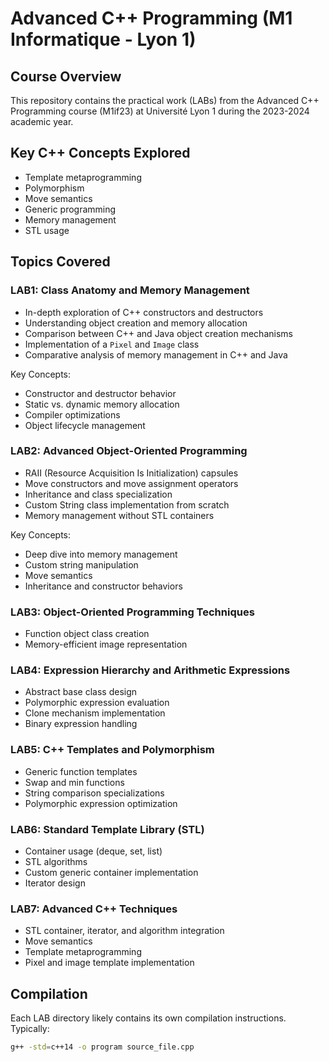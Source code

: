 # Advanced C++ Programming (M1 Informatique - Lyon 1)

## Course Overview
This repository contains the practical work (LABs) from the Advanced C++ Programming course (M1if23) at Université Lyon 1 during the 2023-2024 academic year.

## Key C++ Concepts Explored
- Template metaprogramming
- Polymorphism
- Move semantics
- Generic programming
- Memory management
- STL usage


## Topics Covered

### LAB1: Class Anatomy and Memory Management
- In-depth exploration of C++ constructors and destructors
- Understanding object creation and memory allocation
- Comparison between C++ and Java object creation mechanisms
- Implementation of a `Pixel` and `Image` class
- Comparative analysis of memory management in C++ and Java

Key Concepts:
- Constructor and destructor behavior
- Static vs. dynamic memory allocation
- Compiler optimizations
- Object lifecycle management

### LAB2: Advanced Object-Oriented Programming
- RAII (Resource Acquisition Is Initialization) capsules
- Move constructors and move assignment operators
- Inheritance and class specialization
- Custom String class implementation from scratch
- Memory management without STL containers

Key Concepts:
- Deep dive into memory management
- Custom string manipulation
- Move semantics
- Inheritance and constructor behaviors

### LAB3: Object-Oriented Programming Techniques
- Function object class creation
- Memory-efficient image representation

### LAB4: Expression Hierarchy and Arithmetic Expressions
- Abstract base class design
- Polymorphic expression evaluation
- Clone mechanism implementation
- Binary expression handling

### LAB5: C++ Templates and Polymorphism
- Generic function templates
- Swap and min functions
- String comparison specializations
- Polymorphic expression optimization

### LAB6: Standard Template Library (STL)
- Container usage (deque, set, list)
- STL algorithms
- Custom generic container implementation
- Iterator design

### LAB7: Advanced C++ Techniques
- STL container, iterator, and algorithm integration
- Move semantics
- Template metaprogramming
- Pixel and image template implementation

## Compilation
Each LAB directory likely contains its own compilation instructions. Typically:
```bash
g++ -std=c++14 -o program source_file.cpp
```
